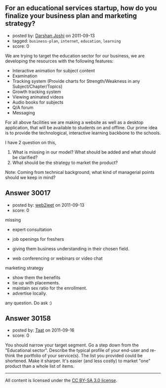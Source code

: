 ## For an educational services startup, how do you finalize your business plan and marketing strategy?

- posted by: [Darshan Joshi](https://stackexchange.com/users/-1/13289-darshan-joshi) on 2011-09-13
- tagged: `business-plan`, `internet`, `education`, `learning`
- score: 0

We are trying to target the education sector for our business, we are developing the resources with the following features:

* Interactive animation for subject content
* Examination
* Tracking system (Provide charts for Strength/Weakness in any Subject/Chapter/Topics)
* Growth tracking system
* Viewing animated videos
* Audio books for subjects
* Q/A forum
* Messaging

For all above facilities we are making a website as well as a desktop application, that will be available to students on and offline.
Our prime idea is to provide the technological, interactive learning backbone to the schools.

I have 2 question on this,<br>
1. What is missing in our model? What should be added and what should be clarified? <br>
2. What should be the strategy to market the product?

Note: Coming from technical background, what kind of managerial points should we keep in mind?


## Answer 30017

- posted by: [web2jeet](https://stackexchange.com/users/-1/13186-web2jeet) on 2011-09-13
- score: 0

missing

- expert consultation

- job openings for freshers

- giving them business understanding in their chosen field.

- web conferencing or webinars or video chat


marketing strategy

- show them the benefits
- tie up with placements.
- maintain sex ratio for the enrollment.
- advertise locally.


any question. Do ask :)


## Answer 30158

- posted by: [Taat](https://stackexchange.com/users/-1/5659-taat) on 2011-09-16
- score: 0

You should narrow your target segment. Go a step down from the "Educational sector". Describe the typical profile of your end-user and re-think the portfolio of your service(s).
The list you provided could be shortened. Make it sharper. It's easier (and less costly) to market "one" product than a whole list of items.



---

All content is licensed under the [CC BY-SA 3.0 license](https://creativecommons.org/licenses/by-sa/3.0/).
